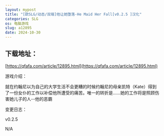 ```yaml
---
layout: mypost
title: "[欧SLG/动态/双端]他让她堕落-He Maid Her Fall[v0.2.5 ]汉化"
categories: SLG
os: 电脑游戏
slug: a12895
date: 2024-10-30
---
```


## 下载地址：

[https://qfafa.com/article/12895.html](https://qfafa.com/article/12895.html)

游戏介绍：

就在约翰尼以为自己的大学生活不会更糟的时候约翰尼的母亲凯特（Kate）得到了一份女仆的工作以补偿他所遭受的痛苦。唯一的转折是......她的工作将是照顾伤害她儿子的人--他的恶霸

变更日志：

v0.2.5

N/A